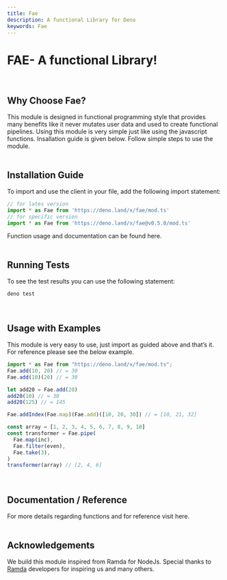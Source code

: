 ```yaml
---
title: Fae
description: A functional Library for Deno
keywords: Fae
---
```

# FAE- A functional Library!
<br/>

 
## Why Choose Fae?
This module is designed in functional programming style that provides many benefits
like it never mutates user data and used to create functional pipelines.
Using this module is very simple just like using the javascript functions.
Insallation guide is given below.
Follow simple steps to use the module.  
<br/>


## Installation Guide
To import and use the client in your file, add the following import statement:

```typescript
// for lates version
import * as Fae from 'https://deno.land/x/fae/mod.ts'
// for specific version
import * as Fae from 'https://deno.land/x/fae@v0.5.0/mod.ts'
```
Function usage and documentation can be found <nuxt-link to="/docs">here</nuxt-link>.  
<br/>

## Running Tests
To see the test results you can use the following statement:

```shell script
deno test
```  
<br/>

## Usage with Examples
This module is very easy to use, just import as guided above and that’s it. For reference please see the below example.  

```typescript
import * as Fae from "https://deno.land/x/fae/mod.ts";
Fae.add(10, 20) // = 30
Fae.add(10)(20) // = 30

let add20 = Fae.add(20)
add20(10) // = 30
add20(125) // = 145

Fae.addIndex(Fae.map)(Fae.add)([10, 20, 30]) // = [10, 21, 32]

const array = [1, 2, 3, 4, 5, 6, 7, 8, 9, 10]
const transformer = Fae.pipe(
  Fae.map(inc),
  Fae.filter(even),
  Fae.take(3),
)
transformer(array) // [2, 4, 6]
```
<br/>

## Documentation / Reference
For more details regarding functions and for reference visit <nuxt-link to="/docs">here</nuxt-link>.  
<br/>

## Acknowledgements
We build this module inspired from Ramda for NodeJs. Special thanks to [Ramda](https://ramdajs.com/) developers for inspiring us and many others.
